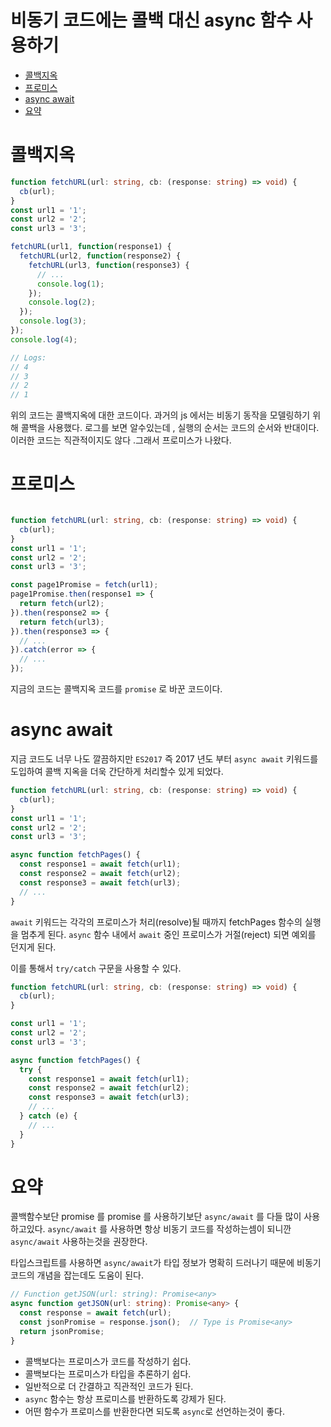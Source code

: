 # 비동기 코드에는 콜백 대신 async 함수 사용하기

- [콜백지옥](#콜백지옥)
- [프로미스](#프로미스)
- [async await](#async-await)
- [요약](#요약)

# 콜백지옥
```ts
function fetchURL(url: string, cb: (response: string) => void) {
  cb(url);
}
const url1 = '1';
const url2 = '2';
const url3 = '3';

fetchURL(url1, function(response1) {
  fetchURL(url2, function(response2) {
    fetchURL(url3, function(response3) {
      // ...
      console.log(1);
    });
    console.log(2);
  });
  console.log(3);
});
console.log(4);

// Logs:
// 4
// 3
// 2
// 1

```

위의 코드는 콜백지옥에 대한 코드이다.
과거의 js 에서는 비동기 동작을 모델링하기 위해 콜백을 사용했다.
로그를 보면 알수있는데 , 실행의 순서는 코드의 순서와 반대이다.
이러한 코드는 직관적이지도 않다 .그래서 프로미스가 나왔다.

# 프로미스

```ts

function fetchURL(url: string, cb: (response: string) => void) {
  cb(url);
}
const url1 = '1';
const url2 = '2';
const url3 = '3';

const page1Promise = fetch(url1);
page1Promise.then(response1 => {
  return fetch(url2);
}).then(response2 => {
  return fetch(url3);
}).then(response3 => {
  // ...
}).catch(error => {
  // ...
});
```

지금의 코드는 콜백지옥 코드를 `promise` 로 바꾼 코드이다.

# async await
지금 코드도 너무 나도 깔끔하지만 `ES2017` 즉 2017 년도 부터 
`async await` 키워드를 도입하여 콜백 지옥을 더욱 간단하게 처리할수 있게 되었다.

```ts
function fetchURL(url: string, cb: (response: string) => void) {
  cb(url);
}
const url1 = '1';
const url2 = '2';
const url3 = '3';

async function fetchPages() {
  const response1 = await fetch(url1);
  const response2 = await fetch(url2);
  const response3 = await fetch(url3);
  // ...
}
```

`await` 키워드는 각각의 프로미스가 처리(resolve)될 때까지 fetchPages 함수의 실행을 멈추게 된다.
`async` 함수 내에서 `await` 중인 프로미스가 거절(reject) 되면 예외를 던지게 된다.

이를 통해서 `try/catch` 구문을 사용할 수 있다.

```ts
function fetchURL(url: string, cb: (response: string) => void) {
  cb(url);
}

const url1 = '1';
const url2 = '2';
const url3 = '3';

async function fetchPages() {
  try {
    const response1 = await fetch(url1);
    const response2 = await fetch(url2);
    const response3 = await fetch(url3);
    // ...
  } catch (e) {
    // ...
  }
}

```

# 요약
콜백함수보단 promise 를 promise 를 사용하기보단 `async/await` 를 다들 많이 사용하고있다.
`async/await` 를 사용하면 항상 비동기 코드를 작성하는셈이 되니깐 `async/await` 사용하는것을 권장한다.

타입스크립트를 사용하면 `async/await`가 타입 정보가 명확히 드러나기 때문에 비동기 코드의 개념을 잡는데도 도움이 된다.

```ts
// Function getJSON(url: string): Promise<any>
async function getJSON(url: string): Promise<any> {
  const response = await fetch(url);
  const jsonPromise = response.json();  // Type is Promise<any>
  return jsonPromise;
}
```

- 콜백보다는 프로미스가 코드를 작성하기 쉽다.
- 콜백보다는 프로미스가 타입을 추론하기 쉽다.
- 일반적으로 더 간결하고 직관적인 코드가 된다.
- `async` 함수는 항상 프로미스를 반환하도록 강제가 된다.
- 어떤 함수가 프로미스를 반환한다면 되도록 `async`로 선언하는것이 좋다.